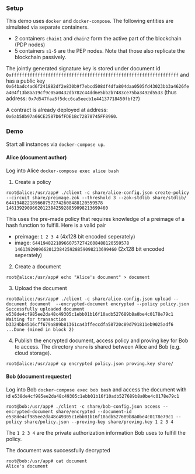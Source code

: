 ### Setup

This demo uses `docker` and `docker-compose`. The following entities are simulated via separate containers.

 - 2 containers `chain1` and `chain2` form the active part of the blockchain (PDP nodes)
 - 5 containers `s1-5` are the PEP nodes. Note that those also replicate the blockchain passively.

The jointly generated signature key is stored under document id `0xffffffffffffffffffffffffffffffffffffffffffffffffffffffffffffffff`
and has a public key `0x64badc4ad6f241882df2e830b9f7ebcd508df4dfa804daa0505fd43023bb3a4626fea404f13b8aa19cf9c05a0432db782c44dd6e5bb2b7483ce75ba3492d5533`
(thus address: `0x7d547faa5f5dcc6ca5eecb1e44137718450fbf27`)

A contract is already deployed at address: `0x6ab58b97a66CE2587D6fFDE1Bc72B78745FF8960`.

### Demo

Start all instances via `docker-compose up`.

#### Alice (document author)

Log into Alice `docker-compose exec alice bash`

1. Create a policy
```
root@alice:/usr/app# ./client -c share/alice-config.json create-policy --circuit share/preimage.zok --threshold 3 --zok-stdlib share/stdlib/ 6441948221896607572742608488120559578 146139290966201238425928859098213699460
```
This uses the pre-made policy that requires knowledge of a preimage of a hash function to fulfill. Here is a valid pair
 - preimage: `1 2 3 4` (4x128 bit encoded seperately)
 - image: `6441948221896607572742608488120559578 146139290966201238425928859098213699460` (2x128 bit encoded seperately)
2. Create a document
```
root@alice:/usr/app# echo "Alice's document" > document
```
3. Upload the document
```
root@alice:/usr/app# ./client -c share/alice-config.json upload --document document  --encrypted-document encrypted --policy policy.json
Successfully uploaded document e538de4cf985ee2da48c49305c1ebb01b16f10adb527689b8a0be4c0178e79c1
Waiting for transaction b3324bb4516cff679a889b81361ca43ffeccdfa58720c89d791811eb9025adf6 ...Done (mined in block 2)
```
4. Publish the encrypted document, access policy and proving key for Bob to access. The directory `share` is shared between Alice and Bob (e.g. cloud storage).
```
root@alice:/usr/app# cp encrypted policy.json proving.key share/
```

#### Bob (document requester)

Log into Bob `docker-compose exec bob bash` and access the document with id `e538de4cf985ee2da48c49305c1ebb01b16f10adb527689b8a0be4c0178e79c1`
```
root@bob:/usr/app# ./client -c share/bob-config.json access --encrypted-document share/encrypted --document-id e538de4cf985ee2da48c49305c1ebb01b16f10adb527689b8a0be4c0178e79c1 --policy share/policy.json --proving-key share/proving.key 1 2 3 4
```
The `1 2 3 4` are the private authorization information Bob uses to fulfill the policy.

The document was successfully decrypted
```
root@bob:/usr/app# cat document
Alice's document
```
